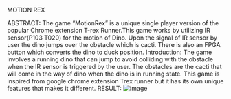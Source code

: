 MOTION REX

ABSTRACT:
The game “MotionRex” is a unique single player version of the popular Chrome extension T-rex Runner.This game works by utilizing IR sensor(P103 T020)  for the motion of Dino. Upon the signal of IR sensor by user the dino jumps over the obstacle which is cacti. There is also an FPGA button which converts the dino to duck position.
Introduction:
The game involves a running dino that can jump to avoid colliding with the obstacle when the IR sensor is triggered by the user. The obstacles are the cacti that will come in the way of dino when the dino is in running state. This game is inspired from google chrome extension Trex runner but it has its own unique features that makes it different.
RESULT:
![image](https://github.com/saira-talha/MotionRex/assets/151999366/ea545309-c249-4141-93ec-1039da05a9e1)
